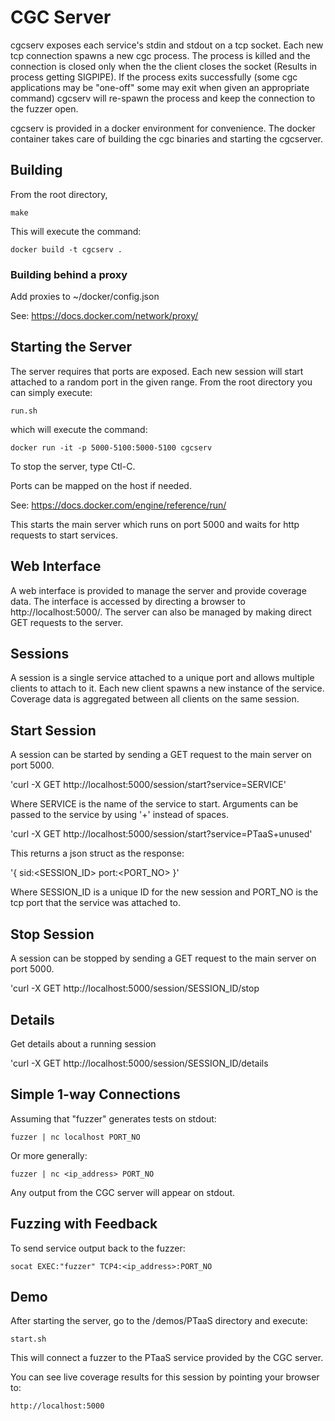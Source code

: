 # CGC Server                                                                  

cgcserv exposes each service's stdin and stdout on a tcp socket.  Each new tcp 
connection spawns a new cgc process. The process is killed and the connection 
is closed only when the the client closes the socket (Results in process getting SIGPIPE).
If the process exits successfully (some cgc applications may be "one-off" some 
may exit when given an appropriate command) cgcserv will re-spawn the process
and keep the connection to the fuzzer open.

cgcserv is provided in a docker environment for convenience.  The docker container 
takes care of building the cgc binaries and starting the cgcserver.

## Building                                                               

From the root directory,

  `make`
 
This will execute the command:

  `docker build -t cgcserv .`

### Building behind a proxy

Add proxies to ~/docker/config.json

See: https://docs.docker.com/network/proxy/

## Starting the Server                                                                

The server requires that ports are exposed.  Each new session will start
attached to a random port in the given range.  From the root directory you can
simply execute:

  `run.sh`
  
which will execute the command:

  `docker run -it -p 5000-5100:5000-5100 cgcserv`                                                  

To stop the server, type Ctl-C.

Ports can be mapped on the host if needed.

See: https://docs.docker.com/engine/reference/run/        

This starts the main server which runs on port 5000 and waits for http requests
to start services.

## Web Interface

A web interface is provided to manage the server and provide coverage
data.  The interface is accessed by directing a browser to http://localhost:5000/.
The server can also be managed by making direct GET requests to the server.

## Sessions

A session is a single service attached to a unique port and allows multiple
clients to attach to it.  Each new client spawns a new instance of the
service.  Coverage data is aggregated between all clients on the same session.

## Start Session

A session can be started by sending a GET request to the main server
on port 5000.

'curl -X GET http://localhost:5000/session/start?service=SERVICE'

Where SERVICE is the name of the service to start.  Arguments can be passed
to the service by using '+' instead of spaces.

'curl -X GET http://localhost:5000/session/start?service=PTaaS+unused'

This returns a json struct as the response:

'{
	sid:<SESSION_ID>
	port:<PORT_NO>
}'

Where SESSION_ID is a unique ID for the new session and PORT_NO is the tcp
port that the service was attached to.

## Stop Session

A session can be stopped by sending a GET request to the main server
on port 5000.

'curl -X GET http://localhost:5000/session/SESSION_ID/stop

## Details

Get details about a running session

'curl -X GET http://localhost:5000/session/SESSION_ID/details

## Simple 1-way Connections

Assuming that "fuzzer" generates tests on stdout:

  `fuzzer | nc localhost PORT_NO`

Or more generally:

  `fuzzer | nc <ip_address> PORT_NO`
  
Any output from the CGC server will appear on stdout.

## Fuzzing with Feedback

To send service output back to the fuzzer:

  `socat EXEC:"fuzzer" TCP4:<ip_address>:PORT_NO`

## Demo

After starting the server, go to the /demos/PTaaS directory and execute:

  `start.sh`

This will connect a fuzzer to the PTaaS service provided by the CGC server.

You can see live coverage results for this session by pointing your browser to:

  `http://localhost:5000`
